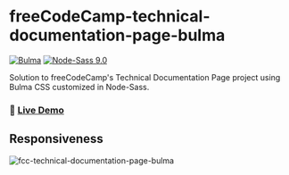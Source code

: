 # freeCodeCamp-technical-documentation-page-bulma

[![Bulma](https://img.shields.io/badge/Bulma-0.9.4-00d1b2?logo=data:image/png;base64,iVBORw0KGgoAAAANSUhEUgAAABAAAAAQCAMAAAAoLQ9TAAAA+VBMVEUAAAD///////////////////////////////////////////////////////////////////////////+pJyiSAAAAD3RSTlMAMsD7eNQ98d/yw7VWPyk8gduyV3qPfMvHjWeYCsAAABCSURBVBhXYxhDoSgAAzg8d0NFA4AQFCA4AC4IC4jQ0NC5k5i5E5w5zr5////QBFyCgAAACV0RVh0ZGF0ZTpjcmVhdGUAMjAyMi0wNi0wOVQxMjoxNjo1MSswMDowMDqrY+sAAAAldEVYdGRhdGU6bW9kaWZ5ADIwMjItMDYtMDlUMTI6MTY6NTErMDA6MDBj5EwAAAAASUVORK5CYII=)](https://bulma.io) [![Node-Sass 9.0](https://img.shields.io/badge/Node--Sass-9.0-%23c6538c.svg)](https://www.npmjs.com/package/node-sass)

Solution to freeCodeCamp's Technical Documentation Page project using Bulma CSS customized in Node-Sass.

### 📀 [Live Demo](https://not-josue.github.io/freeCodeCamp-technical-documentation-page-bulma/)

## Responsiveness

![fcc-technical-documentation-page-bulma](https://github.com/not-josue/freeCodeCamp-technical-documentation-page-bulma/assets/129870578/20f3e997-b74c-4d4f-8b47-68a9c006a80b)

